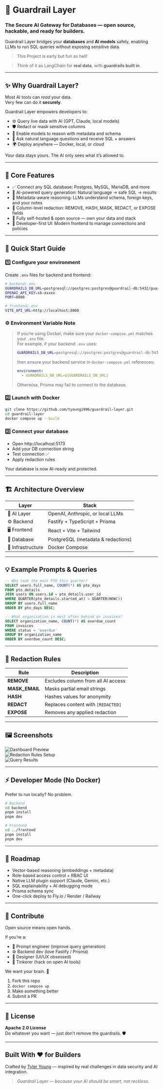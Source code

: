 # 🧠 Guardrail Layer

### The Secure AI Gateway for Databases — open source, hackable, and ready for builders.

Guardrail Layer bridges your **databases** and **AI models** safely, enabling LLMs to run SQL queries without exposing sensitive data.

> This Project is early but fun as hell!

> Think of it as LangChain for **real data**, with **guardrails built in**.

---

## ✨ Why Guardrail Layer?

Most AI tools can *read* your data.  
Very few can do it **securely**.

Guardrail Layer empowers developers to:

- ⚙️ Query live data with AI (GPT, Claude, local models)  
- 🛡️ Redact or mask sensitive columns  
- 🧩 Enable models to reason with metadata and schema  
- 💬 Ask natural language questions and receive SQL + answers  
- 🌍 Deploy anywhere — Docker, local, or cloud  

Your data stays yours. The AI only sees what it’s allowed to.

---

## 🧱 Core Features

- ✅ Connect any SQL database: Postgres, MySQL, MariaDB, and more  
- 🧠 AI-powered query generation: Natural language → safe SQL → results  
- 🧩 Metadata-aware reasoning: LLMs understand schema, foreign keys, and your notes  
- 🔐 Column-level redaction: REMOVE, HASH, MASK, REDACT, or EXPOSE fields  
- 🧰 Fully self-hosted & open source — own your data and stack  
- 💬 Developer-first UI: Modern frontend to manage connections and policies  

---

## 🚀 Quick Start Guide


### 1️⃣ Configure your environment

Create `.env` files for backend and frontend:

```bash
# backend/.env
GUARDRAILS_DB_URL=postgresql://postgres:postgres@guardrail-db:5432/guardrail
OPENAI_API_KEY=sk-xxxxx
PORT=8080

# frontend/.env
VITE_API_URL=http://localhost:8080
```

### ⚙️ Environment Variable Note

> If you’re using Docker, make sure your `docker-compose.yml` matches your `.env` file.  
> For example, if your backend `.env` uses:
> ```bash
> GUARDRAILS_DB_URL=postgresql://postgres:postgres@guardrail-db:5432/guardrail
> ```
> then ensure your backend service in `docker-compose.yml` references:
> ```yaml
> environment:
>   - GUARDRAILS_DB_URL=${GUARDRAILS_DB_URL}
> ```
> Otherwise, Prisma may fail to connect to the database.

### 2️⃣ Launch with Docker

```bash
git clone https://github.com/tyoung1996/guardrail-layer.git
cd guardrail-layer
docker compose up --build
```

### 3️⃣ Connect your database

- Open http://localhost:5173  
- Add your DB connection string  
- Test connection ✅  
- Apply redaction rules  

Your database is now AI-ready and protected.

---

## 🏗️ Architecture Overview

| Layer          | Stack                          |
| -------------- | ------------------------------ |
| 🧠 AI Layer    | OpenAI, Anthropic, or local LLMs |
| ⚙️ Backend     | Fastify + TypeScript + Prisma  |
| 🖥️ Frontend   | React + Vite + Tailwind        |
| 🐘 Database   | PostgreSQL (metadata & redactions) |
| 🚢 Infrastructure | Docker Compose                |

---

## 💡 Example Prompts & Queries

```sql
-- Who took the most PTO this quarter?
SELECT users.full_name, COUNT(*) AS pto_days
FROM pto_details
JOIN users ON users.id = pto_details.user_id
WHERE QUARTER(pto_details.started_at) = QUARTER(NOW())
GROUP BY users.full_name
ORDER BY pto_days DESC;

-- What organization is most often behind on invoices?
SELECT organization_name, COUNT(*) AS overdue_count
FROM invoices
WHERE status = 'overdue'
GROUP BY organization_name
ORDER BY overdue_count DESC;
```

---

## 🔐 Redaction Rules

| Rule       | Description                     |
| ---------- | ------------------------------- |
| **REMOVE** | Excludes column from all AI access |
| **MASK_EMAIL** | Masks partial email strings    |
| **HASH**   | Hashes values for anonymity      |
| **REDACT** | Replaces content with `[REDACTED]` |
| **EXPOSE** | Removes any applied redaction     |

---

## 🖼️ Screenshots


![Dashboard Preview](https://raw.githubusercontent.com/tyoung1996/guardrail-layer/refs/heads/main/frontend/public/screeenshots/dashboard.png)  
![Redaction Rules Setup](https://github.com/tyoung1996/guardrail-layer/blob/main/frontend/public/screeenshots/redaction.png?raw=true)  
![Query Results](https://github.com/tyoung1996/guardrail-layer/blob/main/frontend/public/screeenshots/query-results.png?raw=true)  

---

## ⚡ Developer Mode (No Docker)

Prefer to run locally? No problem.

```bash
# Backend
cd backend
pnpm install
pnpm dev

# Frontend
cd ../frontend
pnpm install
pnpm dev
```

---

## 🚧 Roadmap

- Vector-based reasoning (embeddings + metadata)  
- Role-based access control + RBAC UI  
- Native LLM plugin support (Claude, Gemini, etc.)  
- SQL explainability + AI debugging mode  
- Prisma schema sync  
- One-click deploy to Fly.io / Render / Railway  

---

## 🤝 Contribute

Open source means open hands.  

If you’re a:  
- 🧠 Prompt engineer (improve query generation)  
- ⚙️ Backend dev (love Fastify / Prisma)  
- 🎨 Designer (UI/UX obsessed)  
- 🧩 Tinkerer (hack on open AI tools)  

We want your brain. 🧬

1. Fork this repo  
2. `docker compose up`  
3. Make something better  
4. Submit a PR  

---

## 🪪 License

**Apache 2.0 License**  
Do whatever you want — just don’t remove the guardrails. 🛡️

---

## Built With ❤️ for Builders

Crafted by [Tyler Young](https://github.com/tyoung1996) — inspired by real challenges in data security and AI integration.

> _Guardrail Layer — because your AI should be smart, not reckless._

